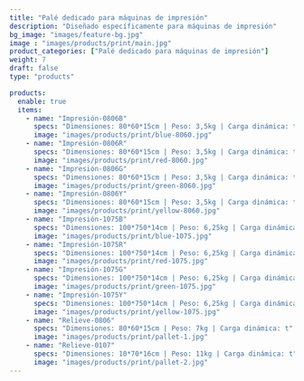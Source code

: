 ```yaml
---
title: "Palé dedicado para máquinas de impresión"
description: "Diseñado específicamente para máquinas de impresión"
bg_image: "images/feature-bg.jpg"
image : "images/products/print/main.jpg"
product_categories: ["Palé dedicado para máquinas de impresión"]
weight: 7
draft: false
type: "products"

products:
  enable: true
  items:
    - name: "Impresión-0806B"
      specs: "Dimensiones: 80*60*15cm | Peso: 3,5kg | Carga dinámica: t"
      image: "images/products/print/blue-8060.jpg"
    - name: "Impresión-0806R"
      specs: "Dimensiones: 80*60*15cm | Peso: 3,5kg | Carga dinámica: t"
      image: "images/products/print/red-8060.jpg"
    - name: "Impresión-0806G"
      specs: "Dimensiones: 80*60*15cm | Peso: 3,5kg | Carga dinámica: t"
      image: "images/products/print/green-8060.jpg"
    - name: "Impresión-0806Y"
      specs: "Dimensiones: 80*60*15cm | Peso: 3,5kg | Carga dinámica: t"
      image: "images/products/print/yellow-8060.jpg"
    - name: "Impresión-1075B"
      specs: "Dimensiones: 100*750*14cm | Peso: 6,25kg | Carga dinámica: t"
      image: "images/products/print/blue-1075.jpg"
    - name: "Impresión-1075R"
      specs: "Dimensiones: 100*750*14cm | Peso: 6,25kg | Carga dinámica: t"
      image: "images/products/print/red-1075.jpg"
    - name: "Impresión-1075G"
      specs: "Dimensiones: 100*750*14cm | Peso: 6,25kg | Carga dinámica: t"
      image: "images/products/print/green-1075.jpg"
    - name: "Impresión-1075Y"
      specs: "Dimensiones: 100*750*14cm | Peso: 6,25kg | Carga dinámica: t"
      image: "images/products/print/yellow-1075.jpg"
    - name: "Relieve-0806"
      specs: "Dimensiones: 80*60*15cm | Peso: 7kg | Carga dinámica: t"
      image: "images/products/print/pallet-1.jpg"
    - name: "Relieve-0107"
      specs: "Dimensiones: 10*70*16cm | Peso: 11kg | Carga dinámica: t"
      image: "images/products/print/pallet-2.jpg"
---
```

